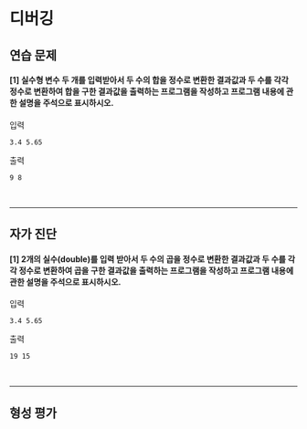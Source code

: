 # 디버깅

## 연습 문제

#### [1] 실수형 변수 두 개를 입력받아서 두 수의 합을 정수로 변환한 결과값과 두 수를 각각 정수로 변환하여 합을 구한 결과값을 출력하는 프로그램을 작성하고 프로그램 내용에 관한 설명을 주석으로 표시하시오.
입력
```
3.4 5.65
```
출력
```
9 8
```

<br>

---
## 자가 진단

#### [1]  2개의 실수(double)를 입력 받아서 두 수의 곱을 정수로 변환한 결과값과 두 수를 각각 정수로 변환하여 곱을 구한 결과값을 출력하는 프로그램을 작성하고 프로그램 내용에 관한 설명을 주석으로 표시하시오.
입력
```
3.4 5.65
```
출력
```
19 15
```
<br>

---
## 형성 평가

#### 